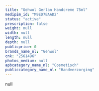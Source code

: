 ```yaml
---
title: "Gehwol Gerlan Handcreme 75ml"
medipim_id: "M9ED7BAAD2"
status: "active"
prescription: false
weight: null
width: null
length: null
depth: null
publicprice: 0
brands_name_nl: "Gehwol"
cnk: "2561496"
photos_medium: null
apbcategory_name_nl: "Cosmetisch"
publiccategory_name_nl: "Handverzorging"
---
```

null
